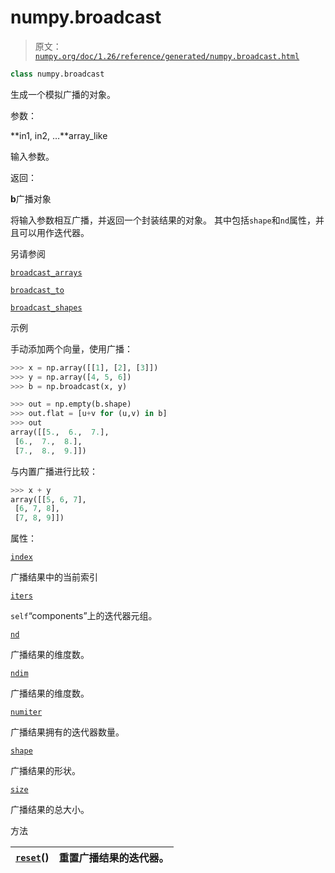 # numpy.broadcast

> 原文：[`numpy.org/doc/1.26/reference/generated/numpy.broadcast.html`](https://numpy.org/doc/1.26/reference/generated/numpy.broadcast.html)

```py
class numpy.broadcast
```

生成一个模拟广播的对象。

参数：

**in1, in2, …**array_like

输入参数。

返回：

**b**广播对象

将输入参数相互广播，并返回一个封装结果的对象。 其中包括`shape`和`nd`属性，并且可以用作迭代器。

另请参阅

[`broadcast_arrays`](https://numpy.org/doc/1.26/reference/generated/numpy.broadcast_arrays.html "numpy.broadcast_arrays")

[`broadcast_to`](https://numpy.org/doc/1.26/reference/generated/numpy.broadcast_to.html "numpy.broadcast_to")

[`broadcast_shapes`](https://numpy.org/doc/1.26/reference/generated/numpy.broadcast_shapes.html "numpy.broadcast_shapes")

示例

手动添加两个向量，使用广播：

```py
>>> x = np.array([[1], [2], [3]])
>>> y = np.array([4, 5, 6])
>>> b = np.broadcast(x, y) 
```

```py
>>> out = np.empty(b.shape)
>>> out.flat = [u+v for (u,v) in b]
>>> out
array([[5.,  6.,  7.],
 [6.,  7.,  8.],
 [7.,  8.,  9.]]) 
```

与内置广播进行比较：

```py
>>> x + y
array([[5, 6, 7],
 [6, 7, 8],
 [7, 8, 9]]) 
```

属性：

[`index`](https://numpy.org/doc/1.26/reference/generated/numpy.broadcast.index.html "numpy.broadcast.index")

广播结果中的当前索引

[`iters`](https://numpy.org/doc/1.26/reference/generated/numpy.broadcast.iters.html "numpy.broadcast.iters")

`self`“components”上的迭代器元组。

[`nd`](https://numpy.org/doc/1.26/reference/generated/numpy.broadcast.nd.html "numpy.broadcast.nd")

广播结果的维度数。

[`ndim`](https://numpy.org/doc/1.26/reference/generated/numpy.broadcast.ndim.html "numpy.broadcast.ndim")

广播结果的维度数。

[`numiter`](https://numpy.org/doc/1.26/reference/generated/numpy.broadcast.numiter.html "numpy.broadcast.numiter")

广播结果拥有的迭代器数量。

[`shape`](https://numpy.org/doc/1.26/reference/generated/numpy.shape.html "numpy.shape")

广播结果的形状。

[`size`](https://numpy.org/doc/1.26/reference/generated/numpy.broadcast.size.html "numpy.broadcast.size")

广播结果的总大小。

方法

| [`reset`](https://numpy.org/doc/1.26/reference/generated/numpy.broadcast.reset.html "numpy.broadcast.reset")() | 重置广播结果的迭代器。 |
| --- | --- |
